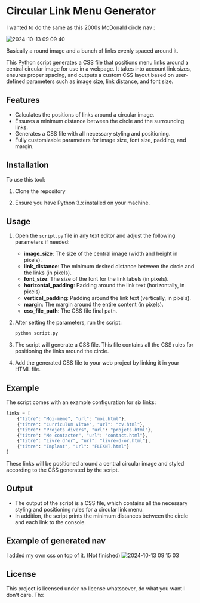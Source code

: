 # Circular Link Menu Generator

I wanted to do the same as this 2000s McDonald circle nav :

![2024-10-13 09 09 40](https://github.com/user-attachments/assets/785c2101-17cb-483b-9e39-6420f4b56869)

Basically a round image and a bunch of links evenly spaced around it.

This Python script generates a CSS file that positions menu links around a central circular image for use in a webpage. It takes into account link sizes, ensures proper spacing, and outputs a custom CSS layout based on user-defined parameters such as image size, link distance, and font size.

## Features

- Calculates the positions of links around a circular image.
- Ensures a minimum distance between the circle and the surrounding links.
- Generates a CSS file with all necessary styling and positioning.
- Fully customizable parameters for image size, font size, padding, and margin.

## Installation

To use this tool:

1. Clone the repository

2. Ensure you have Python 3.x installed on your machine.

## Usage

1. Open the `script.py` file in any text editor and adjust the following parameters if needed:

   - **image_size**: The size of the central image (width and height in pixels).
   - **link_distance**: The minimum desired distance between the circle and the links (in pixels).
   - **font_size**: The size of the font for the link labels (in pixels).
   - **horizontal_padding**: Padding around the link text (horizontally, in pixels).
   - **vertical_padding**: Padding around the link text (vertically, in pixels).
   - **margin**: The margin around the entire content (in pixels).
   - **css_file_path**: The CSS file final path.
   
2. After setting the parameters, run the script:

   ```bash
   python script.py
   ```

3. The script will generate a CSS file. This file contains all the CSS rules for positioning the links around the circle.

4. Add the generated CSS file to your web project by linking it in your HTML file.

## Example

The script comes with an example configuration for six links:

```python
links = [
    {"titre": "Moi-même", "url": "moi.html"},
    {"titre": "Curriculum Vitae", "url": "cv.html"},
    {"titre": "Projets divers", "url": "projets.html"},
    {"titre": "Me contacter", "url": "contact.html"},
    {"titre": "Livre d'or", "url": "livre-d-or.html"},
    {"titre": "Implant", "url": "FLEXNT.html"}
]
```

These links will be positioned around a central circular image and styled according to the CSS generated by the script.

## Output

- The output of the script is a CSS file, which contains all the necessary styling and positioning rules for a circular link menu.
- In addition, the script prints the minimum distances between the circle and each link to the console.

## Example of generated nav
I added my own css on top of it. (Not finished)
![2024-10-13 09 15 03](https://github.com/user-attachments/assets/e14d2ed6-e40c-4ee1-942f-c4565b75b2cf)

## License

This project is licensed under no license whatsoever, do what you want I don't care. Thx
